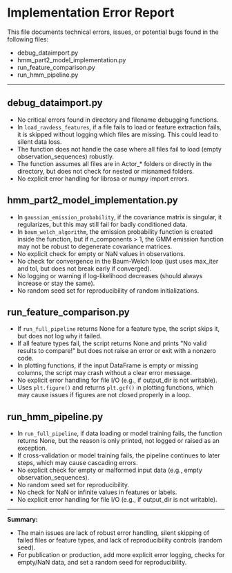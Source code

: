 # Implementation Error Report

This file documents technical errors, issues, or potential bugs found in the following files:
- debug_dataimport.py
- hmm_part2_model_implementation.py
- run_feature_comparison.py
- run_hmm_pipeline.py

---

## debug_dataimport.py
- No critical errors found in directory and filename debugging functions.
- In `load_ravdess_features`, if a file fails to load or feature extraction fails, it is skipped without logging which files are missing. This could lead to silent data loss.
- The function does not handle the case where all files fail to load (empty observation_sequences) robustly.
- The function assumes all files are in Actor_* folders or directly in the directory, but does not check for nested or misnamed folders.
- No explicit error handling for librosa or numpy import errors.

## hmm_part2_model_implementation.py
- In `gaussian_emission_probability`, if the covariance matrix is singular, it regularizes, but this may still fail for badly conditioned data.
- In `baum_welch_algorithm`, the emission probability function is created inside the function, but if n_components > 1, the GMM emission function may not be robust to degenerate covariance matrices.
- No explicit check for empty or NaN values in observations.
- No check for convergence in the Baum-Welch loop (just uses max_iter and tol, but does not break early if converged).
- No logging or warning if log-likelihood decreases (should always increase or stay the same).
- No random seed set for reproducibility of random initializations.

## run_feature_comparison.py
- If `run_full_pipeline` returns None for a feature type, the script skips it, but does not log why it failed.
- If all feature types fail, the script returns None and prints "No valid results to compare!" but does not raise an error or exit with a nonzero code.
- In plotting functions, if the input DataFrame is empty or missing columns, the script may crash without a clear error message.
- No explicit error handling for file I/O (e.g., if output_dir is not writable).
- Uses `plt.figure()` and returns `plt.gcf()` in plotting functions, which may cause issues if figures are not closed properly in a loop.

## run_hmm_pipeline.py
- In `run_full_pipeline`, if data loading or model training fails, the function returns None, but the reason is only printed, not logged or raised as an exception.
- If cross-validation or model training fails, the pipeline continues to later steps, which may cause cascading errors.
- No explicit check for empty or malformed input data (e.g., empty observation_sequences).
- No random seed set for reproducibility.
- No check for NaN or infinite values in features or labels.
- No explicit error handling for file I/O (e.g., if output_dir is not writable).

---

**Summary:**
- The main issues are lack of robust error handling, silent skipping of failed files or feature types, and lack of reproducibility controls (random seed).
- For publication or production, add more explicit error logging, checks for empty/NaN data, and set a random seed for reproducibility. 